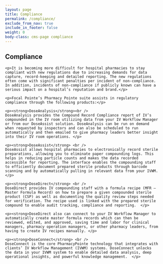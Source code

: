 ```yaml
---
layout: page
title: Compliance
permalink: /compliance/
exclude_from_nav: true
include_in_footer: false
weight: 0
body-class: cms-page compliance
---
```


<div class="content">
	<h2>Compliance</h2>

 

	<p>It is becoming more difficult for hospital pharmacies to stay compliant with new regulations due to increasing demands for data capture, record-keeping and detailed reporting. The new regulations often come with significant penalties per incident of non-compliance. In addition, incidents of non-compliance if publicly known can have a serious impact on a hospital’s reputation and brand.</p> 

	<p>Focal Pointe’s Pharmacy Pointe suite assists in regulatory compliance through the following products:</p>  

	<p><strong>DoseAnalysis</strong><br />
	DoseAnalysis provides the Compound Record Compliance report of IV’s compounded in the IV room utilizing data from your IV Workflow Manager or from our DoseAssist solution. DoseAnalysis can be run on demand when requested by inspectors and can also be scheduled to run automatically and then emailed to give pharmacy leaders better insight into their IV room operations. </p>

	<p><strong>DoseAssist</strong> <br />
	DoseAssist allows hospital pharmacies to electronically record sterile preparations, allowing you to eliminate paper compounding logs. This helps in reducing particle counts and makes the data recorded accessible for reporting. The interface enables the compounding staff to efficiently document prepared sterile products through barcode scanning and by automatically pulling in relevant data from your IVWM. </p> 

	<p><strong>DoseDirect</strong> <br />
	DoseDirect provides IV compounding staff with a formula recipe (MFR – Master Formula Record) on how to prepare a given compounded sterile product (CSP) as well as documenting the quality review steps needed for verification. The recipe used is linked with the prepared sterile compound to enable audit tracking, compliance and reporting.  </p>

	<p><strong>DoseDirect also can connect to your IV Workflow Manager to automatically create master formula records which can then be reviewed, edited, and approved, saving time and labor for clinical managers, pharmacy operation managers, or other pharmacy leaders, from having to create IV recipes manually. </p>

	<p><strong>DoseConnect</strong> <br />
	DoseConnect is the core PharmacyPointe technology that integrates with clients’ IV Workflow Management (IVWM) systems. DoseConnect unlocks the data in your IVWM system to enable detailed data analysis, deep operational insights, and powerful knowledge management.  </p>
</div>
